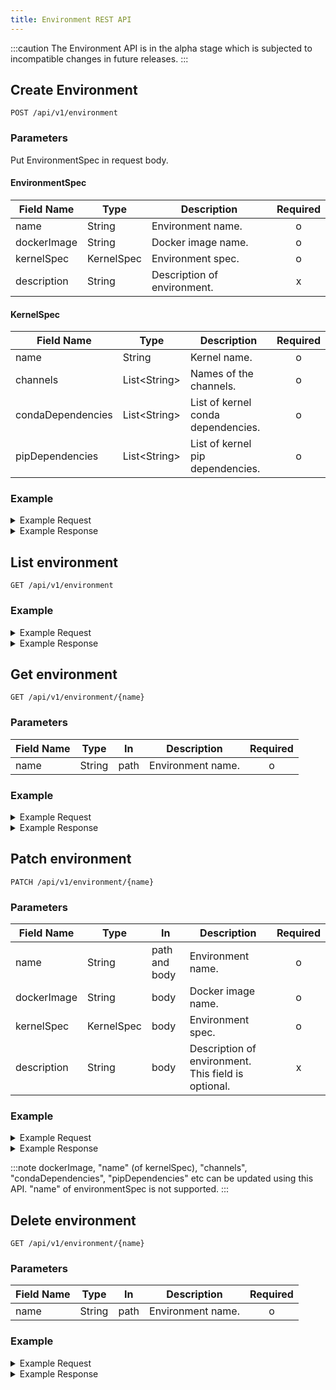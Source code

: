 ```yaml
---
title: Environment REST API
---
```


<!--
Licensed to the Apache Software Foundation (ASF) under one
or more contributor license agreements.  See the NOTICE file
distributed with this work for additional information
regarding copyright ownership.  The ASF licenses this file
to you under the Apache License, Version 2.0 (the
"License"); you may not use this file except in compliance
with the License.  You may obtain a copy of the License at

  http://www.apache.org/licenses/LICENSE-2.0

Unless required by applicable law or agreed to in writing,
software distributed under the License is distributed on an
"AS IS" BASIS, WITHOUT WARRANTIES OR CONDITIONS OF ANY
KIND, either express or implied.  See the License for the
specific language governing permissions and limitations
under the License.
-->

:::caution
The Environment API is in the alpha stage which is subjected to incompatible changes in future releases.
:::
## Create Environment
`POST /api/v1/environment`

### Parameters

Put EnvironmentSpec in request body.
#### **EnvironmentSpec**

| Field Name  | Type       | Description                 | Required |
| ----------- | ---------- | --------------------------- | :------: |
| name        | String     | Environment name.           |    o     |
| dockerImage | String     | Docker image name.          |    o     |
| kernelSpec  | KernelSpec | Environment spec.           |    o     |
| description | String     | Description of environment. |    x     |

#### **KernelSpec**

| Field Name        | Type          | Description                        | Required |
| ----------------- | ------------- | ---------------------------------- | :------: |
| name              | String        | Kernel name.                       |    o     |
| channels          | List<String\> | Names of the channels.             |    o     |
| condaDependencies | List<String\> | List of kernel conda dependencies. |    o     |
| pipDependencies   | List<String\> | List of kernel pip dependencies.   |    o     |

### Example
<details>
<summary>Example Request</summary>
<div>

```shell
curl -X POST -H "Content-Type: application/json" -d '
{
  "name": "my-submarine-env",
  "dockerImage" : "continuumio/anaconda3",
  "kernelSpec" : {
    "name" : "team_default_python_3.7",
    "channels" : ["defaults"],
    "condaDependencies" : 
      ["_ipyw_jlab_nb_ext_conf=0.1.0=py37_0",
      "alabaster=0.7.12=py37_0",
      "anaconda=2020.02=py37_0",
      "anaconda-client=1.7.2=py37_0",
      "anaconda-navigator=1.9.12=py37_0"],
    "pipDependencies" : 
      ["apache-submarine==0.7.0",
      "pyarrow==0.17.0"]
  }
}
' http://127.0.0.1:32080/api/v1/environment
```
</div>
</details>
<details>
<summary>Example Response</summary>
<div>

```json
{
  "status": "OK",
  "code": 200,
  "result": {
    "environmentId": "environment_1586156073228_0001",
    "environmentSpec": {
      "name": "my-submarine-env",
      "dockerImage" : "continuumio/anaconda3",
      "kernelSpec" : {
        "name" : "team_default_python_3.7",
        "channels" : ["defaults"],
        "condaDependencies" : 
          ["_ipyw_jlab_nb_ext_conf=0.1.0=py37_0",
          "alabaster=0.7.12=py37_0",
          "anaconda=2020.02=py37_0",
          "anaconda-client=1.7.2=py37_0",
          "anaconda-navigator=1.9.12=py37_0"],
        "pipDependencies" : 
          ["apache-submarine==0.7.0",
          "pyarrow==0.17.0"]
      }
    }
  }
}
```
</div>
</details>


## List environment
`GET /api/v1/environment`

### Example
<details>
<summary>Example Request</summary>
<div>

```shell
curl -X GET http://127.0.0.1:32080/api/v1/environment
```

</div>
</details>

<details>
<summary>Example Response</summary>
<div>

```json
{
  "status":"OK",
  "code":200,
  "success":true,
  "message":null,
  "result":[
    {
      "environmentId":"environment_1600862964725_0002",
      "environmentSpec":{
        "name":"notebook-gpu-env",
        "dockerImage":"apache/submarine:jupyter-notebook-gpu-0.7.0",
        "kernelSpec":{
          "name":"submarine_jupyter_py3",
          "channels":[
            "defaults"
          ],
          "condaDependencies":[],
          "pipDependencies":[]
        },
        "description":null,
        "image":null
      }
    },
    {
      "environmentId":"environment_1647192232698_0003",
      "environmentSpec":{
        "name":"my-submarine-env",
        "dockerImage":"continuumio/anaconda3",
        "kernelSpec":{
          "name":"team_default_python_3.7",
          "channels":[
            "defaults"
          ],
          "condaDependencies":[
            "_ipyw_jlab_nb_ext_conf\u003d0.1.0\u003dpy37_0",
            "alabaster\u003d0.7.12\u003dpy37_0",
            "anaconda\u003d2020.02\u003dpy37_0",
            "anaconda-client\u003d1.7.2\u003dpy37_0",
            "anaconda-navigator\u003d1.9.12\u003dpy37_0"
          ],
          "pipDependencies":[
            "apache-submarine\u003d\u003d0.7.0",
            "pyarrow\u003d\u003d0.17.0"
          ]
        },
        "description":null,
        "image":null
      }
    },
    {
      "environmentId":"environment_1600862964725_0001",
      "environmentSpec":{
        "name":"notebook-env",
        "dockerImage":"apache/submarine:jupyter-notebook-0.7.0",
        "kernelSpec":{
          "name":"submarine_jupyter_py3",
          "channels":[
            "defaults"
          ],
          "condaDependencies":[],
          "pipDependencies":[]
        },
        "description":null,
        "image":null
      }
    }
  ],
  "attributes":{}
}
```
</div>
</details>


## Get environment
`GET /api/v1/environment/{name}`

### Parameters

| Field Name | Type   | In   | Description       | Required |
| ---------- | ------ | ---- | ----------------- | :------: |
| name       | String | path | Environment name. |    o     |

### Example
<details>
<summary>Example Request</summary>
<div>

```shell
curl -X GET http://127.0.0.1:32080/api/v1/environment/my-submarine-env
```

</div>
</details>

<details>
<summary>Example Response</summary>
<div>

```json
{
  "status":"OK",
  "code":200,
  "success":true,
  "message":null,
  "result":{
    "environmentId":"environment_1647192232698_0003",
    "environmentSpec":{
      "name":"my-submarine-env",
      "dockerImage":"continuumio/anaconda3",
      "kernelSpec":{
        "name":"team_default_python_3.7",
        "channels":[
          "defaults"
        ],
        "condaDependencies":[
          "_ipyw_jlab_nb_ext_conf\u003d0.1.0\u003dpy37_0",
          "alabaster\u003d0.7.12\u003dpy37_0",
          "anaconda\u003d2020.02\u003dpy37_0",
          "anaconda-client\u003d1.7.2\u003dpy37_0",
          "anaconda-navigator\u003d1.9.12\u003dpy37_0"
        ],
        "pipDependencies":[
          "apache-submarine\u003d\u003d0.7.0",
          "pyarrow\u003d\u003d0.17.0"
        ]
      },
      "description":null,
      "image":null
    }
  },
  "attributes":{}
}
```
</div>
</details>


## Patch environment
`PATCH /api/v1/environment/{name}`

### Parameters

| Field Name  | Type       | In            | Description                                         | Required |
| ----------- | ---------- | ------------- | --------------------------------------------------- | :------: |
| name        | String     | path and body | Environment name.                                   |    o     |
| dockerImage | String     | body          | Docker image name.                                  |    o     |
| kernelSpec  | KernelSpec | body          | Environment spec.                                   |    o     |
| description | String     | body          | Description of environment. This field is optional. |    x     |

### Example

<details>
<summary>Example Request</summary>
<div>

```shell
curl -X PATCH -H "Content-Type: application/json" -d '
{
  "name": "my-submarine-env",
  "dockerImage" : "continuumio/anaconda3",
  "kernelSpec" : {
    "name" : "team_default_python_3.7_updated",
    "channels" : ["defaults"],
    "condaDependencies" : 
      ["_ipyw_jlab_nb_ext_conf=0.1.0=py37_0",
      "alabaster=0.7.12=py37_0"],
    "pipDependencies" : 
      []
  }
}
' http://127.0.0.1:32080/api/v1/environment/my-submarine-env
```

</div>
</details>

<details>
<summary>Example Response</summary>
<div>

```json
{
  "status":"OK",
  "code":200,
  "success":true,
  "message":null,
  "result":{
    "environmentId":"environment_1647192232698_0004",
    "environmentSpec":{
      "name":"my-submarine-env",
      "dockerImage":"continuumio/anaconda3",
      "kernelSpec":{
        "name":"team_default_python_3.7_updated",
        "channels":[
          "defaults"
        ],
        "condaDependencies":[
          "_ipyw_jlab_nb_ext_conf\u003d0.1.0\u003dpy37_0",
          "alabaster\u003d0.7.12\u003dpy37_0"
        ],
        "pipDependencies":[]
      },
      "description":null,
      "image":null
    }
  },
  "attributes":{}
}
```
</div>
</details>

:::note
dockerImage, "name" (of kernelSpec), "channels", "condaDependencies", "pipDependencies" etc can be updated using this API.
"name" of environmentSpec is not supported.
:::

## Delete environment
`GET /api/v1/environment/{name}`

### Parameters

| Field Name | Type   | In   | Description       | Required |
| ---------- | ------ | ---- | ----------------- | :------: |
| name       | String | path | Environment name. |    o     |

### Example
<details>
<summary>Example Request</summary>
<div>

```shell
curl -X DELETE http://127.0.0.1:32080/api/v1/environment/my-submarine-env
```

</div>
</details>

<details>
<summary>Example Response</summary>
<div>

```json
{
  "status":"OK",
  "code":200,
  "success":true,
  "message":null,
  "result":{
    "environmentId":"environment_1647192232698_0003",
    "environmentSpec":{
      "name":"my-submarine-env",
      "dockerImage":"continuumio/anaconda3",
      "kernelSpec":{
        "name":"team_default_python_3.7",
        "channels":[
          "defaults"
        ],
        "condaDependencies":[
          "_ipyw_jlab_nb_ext_conf\u003d0.1.0\u003dpy37_0",
          "alabaster\u003d0.7.12\u003dpy37_0",
          "anaconda\u003d2020.02\u003dpy37_0",
          "anaconda-client\u003d1.7.2\u003dpy37_0",
          "anaconda-navigator\u003d1.9.12\u003dpy37_0"
        ],
        "pipDependencies":[
          "apache-submarine\u003d\u003d0.7.0",
          "pyarrow\u003d\u003d0.17.0"
        ]
      },
      "description":null,
      "image":null
    }
  },
  "attributes":{}
}
```

</div>
</details>
